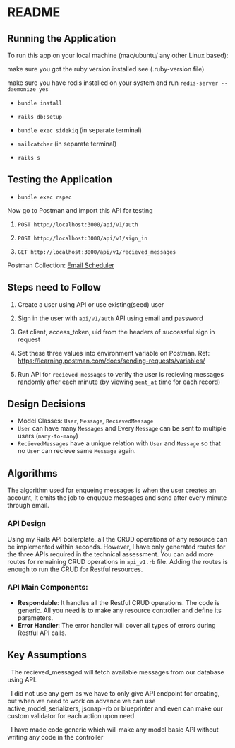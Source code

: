 # README

## Running the Application

To run this app on your local machine (mac/ubuntu/ any other Linux based):

make sure you got the ruby version installed see (.ruby-version file)

make sure you have redis installed on your system and run `redis-server --daemonize yes`

* `bundle install`

* `rails db:setup`

* `bundle exec sidekiq` (in separate terminal)

* `mailcatcher` (in separate terminal)

* `rails s`

## Testing the Application

* `bundle exec rspec`

Now go to Postman and import this API for testing

1. `POST http://localhost:3000/api/v1/auth`

2. `POST http://localhost:3000/api/v1/sign_in`

3. `GET http://localhost:3000/api/v1/recieved_messages`

  Postman Collection: [Email Scheduler](https://www.getpostman.com/collections/d91631085f9afb205b28)

## Steps need to Follow

1. Create a user using API or use existing(seed) user

2. Sign in the user with `api/v1/auth` API using email and password

3. Get client, access_token, uid from the headers of successful sign in request

4. Set these three values into environment variable on Postman. Ref: https://learning.postman.com/docs/sending-requests/variables/

5. Run API for `recieved_messages` to verify the user is recieving messages randomly after each minute (by viewing `sent_at` time for each record)

## Design Decisions
* Model Classes: `User`, `Message`, `RecievedMessage`
* `User` can have many `Messages` and Every `Message` can be sent to multiple users (`many-to-many`)
* `RecievedMessages` have a unique relation with `User` and `Message` so that no `User` can recieve same `Message` again.

## Algorithms
  The algorithm used for enqueing messages is when the user creates an account, it emits the job to enqueue messages and send after every minute through email.

### API Design
Using my Rails API boilerplate, all the CRUD operations of any resource can be implemented within seconds. However, I have only generated routes for the three APIs required in the technical assessment. You can add more routes for remaining CRUD operations in `api_v1.rb` file. Adding the routes is enough to run the CRUD for Restful resources.

### API Main Components:
* **Respondable**: It handles all the Restful CRUD operations. The code is generic. All you need is to make any resource controller and define its parameters.
* **Error Handler**: The error handler will cover all types of errors during Restful API calls.

## Key Assumptions

  The recieved_messaged will fetch available messages from our database using API.

  I did not use any gem as we have to only give API endpoint for creating, but when we need to work on advance we can use  active_model_serializers, jsonapi-rb or blueprinter and even can make our custom validator for each action upon need

  I have made code generic which will make any model basic API without writing any code in the controller
